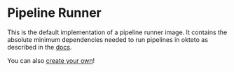 # Pipeline Runner

This is the default implementation of a pipeline runner image. It contains the absolute minimum dependencies needed to run pipelines in okteto as described in the [docs](https://www.okteto.com/docs/cloud/okteto-pipeline).

You can also [create your own](https://www.okteto.com/docs/reference/development-environment/#create-your-own)!
